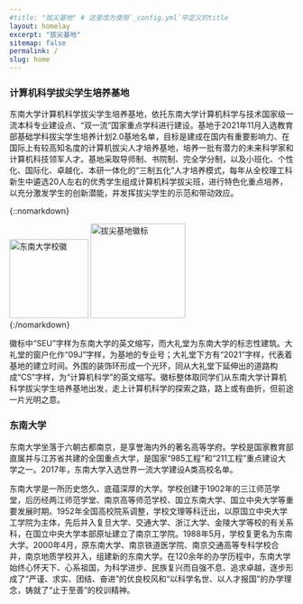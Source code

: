 ```yaml
---
#title: "拔尖基地" # 这里改为使用`_config.yml`中定义的title
layout: homelay
excerpt: "拔尖基地"
sitemap: false
permalink: /
slug: home
---
```



### 计算机科学拔尖学生培养基地

东南大学计算机科学拔尖学生培养基地，依托东南大学计算机科学与技术国家级一流本科专业建设点、“双一流”国家重点学科进行建设。基地于2021年11月入选教育部基础学科拔尖学生培养计划2.0基地名单，目标是建成在国内有重要影响力、在国际上有较高知名度的计算机拔尖人才培养基地，培养一批有潜力的未来科学家和计算机科技领军人才。基地采取导师制、书院制、完全学分制，以及小班化、个性化、国际化、卓越化、本研一体化的“三制五化”人才培养模式，每年从全校理工科新生中遴选20人左右的优秀学生组成计算机科学拔尖班，进行特色化重点培养，以充分激发学生的创新潜能，并发挥拔尖学生的示范和带动效应。

{::nomarkdown}
<div class="badges-container">
    <img src="{{ '/images/homepic/SEU.png' | relative_url}}" alt="东南大学校徽" style="width: 10em;">
    <img src="{{ '/images/homepic/09J.png' | relative_url}}" alt="拔尖基地徽标" style="width: 12em;">
</div>
{:/nomarkdown}

徽标中“SEU”字样为东南大学的英文缩写，而大礼堂为东南大学的标志性建筑。大礼堂的窗户化作“09J”字样，为基地的专业号；大礼堂下方有“2021”字样，代表着基地的建立时间。外围的装饰环形成一个光环，同从大礼堂下延伸出的道路构成“CS”字样，为“计算机科学”的英文缩写。徽标整体取同学们从东南大学计算机科学拔尖学生培养基地出发，走上计算机科学的探索之路，路上或有曲折，但前途一片光明之意。

### 东南大学

东南大学坐落于六朝古都南京，是享誉海内外的著名高等学府。学校是国家教育部直属并与江苏省共建的全国重点大学，是国家“985工程”和“211工程”重点建设大学之一。2017年，东南大学入选世界一流大学建设A类高校名单。

东南大学是一所历史悠久、底蕴深厚的大学。学校创建于1902年的三江师范学堂，后历经两江师范学堂、南京高等师范学校、国立东南大学、国立中央大学等重要发展时期。1952年全国高校院系调整，学校文理等科迁出，以原国立中央大学工学院为主体，先后并入复旦大学、交通大学、浙江大学、金陵大学等校的有关系科，在国立中央大学本部原址建立了南京工学院。1988年5月，学校复更名为东南大学。2000年4月，原东南大学、南京铁道医学院、南京交通高等专科学校合并，南京地质学校并入，组建新的东南大学。在120余年的办学历程中，东南大学始终心怀天下、心系祖国，为科学进步、民族复兴而自强不息、追求卓越，逐步形成了“严谨、求实、团结、奋进”的优良校风和“以科学名世、以人才报国”的办学理念，铸就了“止于至善”的校训精神。

